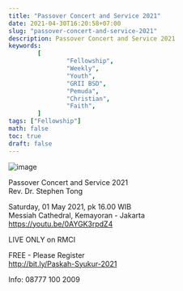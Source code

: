 ```yaml
---
title: "Passover Concert and Service 2021"
date: 2021-04-30T16:20:58+07:00
slug: "passover-concert-and-service-2021"
description: Passover Concert and Service 2021
keywords:
        [
                "Fellowship",
                "Weekly",
                "Youth",
                "GRII BSD",
                "Pemuda",
                "Christian",
                "Faith",
        ]
tags: ["Fellowship"]
math: false
toc: true
draft: false
---
```


![image](/images/events/20210501.jpeg)

Passover Concert and Service 2021\
Rev. Dr. Stephen Tong

Saturday, 01 May 2021, pk 16.00 WIB\
Messiah Cathedral, Kemayoran - Jakarta\
https://youtu.be/0AYGK3rpdZ4


LIVE ONLY on RMCI

FREE - Please Register\
http://bit.ly/Paskah-Syukur-2021


Info: 08777 100 2009
